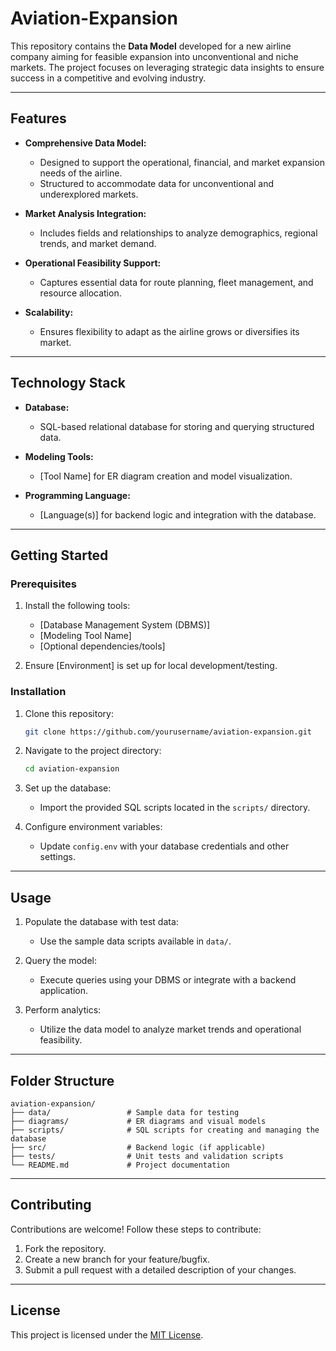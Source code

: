 # Aviation-Expansion

This repository contains the **Data Model** developed for a new airline company aiming for feasible expansion into unconventional and niche markets. The project focuses on leveraging strategic data insights to ensure success in a competitive and evolving industry.

---

## Features

- **Comprehensive Data Model:**
  - Designed to support the operational, financial, and market expansion needs of the airline.
  - Structured to accommodate data for unconventional and underexplored markets.

- **Market Analysis Integration:**
  - Includes fields and relationships to analyze demographics, regional trends, and market demand.

- **Operational Feasibility Support:**
  - Captures essential data for route planning, fleet management, and resource allocation.

- **Scalability:**
  - Ensures flexibility to adapt as the airline grows or diversifies its market.

---

## Technology Stack

- **Database:**
  - SQL-based relational database for storing and querying structured data.

- **Modeling Tools:**
  - [Tool Name] for ER diagram creation and model visualization.

- **Programming Language:**
  - [Language(s)] for backend logic and integration with the database.

---

## Getting Started

### Prerequisites

1. Install the following tools:
   - [Database Management System (DBMS)]
   - [Modeling Tool Name]
   - [Optional dependencies/tools]

2. Ensure [Environment] is set up for local development/testing.

### Installation

1. Clone this repository:
   ```bash
   git clone https://github.com/yourusername/aviation-expansion.git
   ```

2. Navigate to the project directory:
   ```bash
   cd aviation-expansion
   ```

3. Set up the database:
   - Import the provided SQL scripts located in the `scripts/` directory.

4. Configure environment variables:
   - Update `config.env` with your database credentials and other settings.

---

## Usage

1. Populate the database with test data:
   - Use the sample data scripts available in `data/`.

2. Query the model:
   - Execute queries using your DBMS or integrate with a backend application.

3. Perform analytics:
   - Utilize the data model to analyze market trends and operational feasibility.

---

## Folder Structure

```
aviation-expansion/
├── data/                 # Sample data for testing
├── diagrams/             # ER diagrams and visual models
├── scripts/              # SQL scripts for creating and managing the database
├── src/                  # Backend logic (if applicable)
├── tests/                # Unit tests and validation scripts
└── README.md             # Project documentation
```

---

## Contributing

Contributions are welcome! Follow these steps to contribute:

1. Fork the repository.
2. Create a new branch for your feature/bugfix.
3. Submit a pull request with a detailed description of your changes.

---

## License

This project is licensed under the [MIT License](LICENSE).
